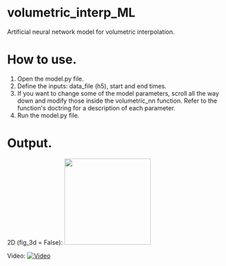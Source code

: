 # volumetric_interp_ML
Artificial neural network model for volumetric interpolation.

# How to use.
1. Open the model.py file.
2. Define the inputs: data_file (h5), start and end times.
3. If you want to change some of the model parameters, scroll all the way down and modify those inside the volumetric_nn function. Refer to the function's doctring for a description of each parameter. 
4. Run the model.py file.

# Output.
2D (fig_3d = False):
<img src="/Output/Images/dog_output.jpg" width="200"  />

Video:
[![Video](https://img.youtube.com/vi/nVBFNZUrYyI/0.jpg)](https://www.youtube.com/watch?v=nVBFNZUrYyI)
